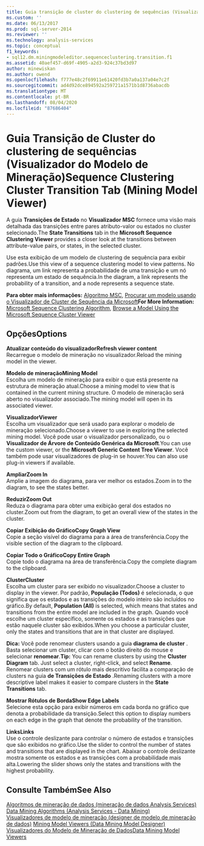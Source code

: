 ```yaml
---
title: Guia transição de cluster do clustering de sequências (Visualizador do modelo de mineração) | Microsoft Docs
ms.custom: ''
ms.date: 06/13/2017
ms.prod: sql-server-2014
ms.reviewer: ''
ms.technology: analysis-services
ms.topic: conceptual
f1_keywords:
- sql12.dm.miningmodeleditor.sequenceclustering.transition.f1
ms.assetid: 40aef457-d69f-4905-a2d3-924c37bd3d97
author: minewiskan
ms.author: owend
ms.openlocfilehash: f777e48c2f69911e61420fd3b7a0a137a04e7c2f
ms.sourcegitcommit: ad4d92dce894592a259721a1571b1d8736abacdb
ms.translationtype: MT
ms.contentlocale: pt-BR
ms.lasthandoff: 08/04/2020
ms.locfileid: "87686404"
---
```

# <a name="sequence-clustering-cluster-transition-tab-mining-model-viewer"></a><span data-ttu-id="8aa5b-102">Guia Transição de Cluster do clustering de sequências (Visualizador do Modelo de Mineração)</span><span class="sxs-lookup"><span data-stu-id="8aa5b-102">Sequence Clustering Cluster Transition Tab (Mining Model Viewer)</span></span>
  <span data-ttu-id="8aa5b-103">A guia **Transições de Estado** no **Visualizador MSC** fornece uma visão mais detalhada das transições entre pares atributo-valor ou estados no cluster selecionado.</span><span class="sxs-lookup"><span data-stu-id="8aa5b-103">The **State Transitions** tab in the **Microsoft Sequence Clustering Viewer** provides a closer look at the transitions between attribute-value pairs, or states, in the selected cluster.</span></span>  
  
 <span data-ttu-id="8aa5b-104">Use esta exibição de um modelo de clustering de sequência para exibir padrões.</span><span class="sxs-lookup"><span data-stu-id="8aa5b-104">Use this view of a sequence clustering model to view patterns.</span></span> <span data-ttu-id="8aa5b-105">No diagrama, um link representa a probabilidade de uma transição e um nó representa um estado de sequência.</span><span class="sxs-lookup"><span data-stu-id="8aa5b-105">In the diagram, a link represents the probability of a transition, and a node represents a sequence state.</span></span>  
  
 <span data-ttu-id="8aa5b-106">**Para obter mais informações:** [Algoritmo MSC](data-mining/microsoft-sequence-clustering-algorithm.md), [Procurar um modelo usando o Visualizador de Cluster de Sequência da Microsoft](data-mining/browse-a-model-using-the-microsoft-sequence-cluster-viewer.md)</span><span class="sxs-lookup"><span data-stu-id="8aa5b-106">**For More Information:** [Microsoft Sequence Clustering Algorithm](data-mining/microsoft-sequence-clustering-algorithm.md), [Browse a Model Using the Microsoft Sequence Cluster Viewer](data-mining/browse-a-model-using-the-microsoft-sequence-cluster-viewer.md)</span></span>  
  
## <a name="options"></a><span data-ttu-id="8aa5b-107">Opções</span><span class="sxs-lookup"><span data-stu-id="8aa5b-107">Options</span></span>  
 <span data-ttu-id="8aa5b-108">**Atualizar conteúdo do visualizador**</span><span class="sxs-lookup"><span data-stu-id="8aa5b-108">**Refresh viewer content**</span></span>  
 <span data-ttu-id="8aa5b-109">Recarregue o modelo de mineração no visualizador.</span><span class="sxs-lookup"><span data-stu-id="8aa5b-109">Reload the mining model in the viewer.</span></span>  
  
 <span data-ttu-id="8aa5b-110">**Modelo de mineração**</span><span class="sxs-lookup"><span data-stu-id="8aa5b-110">**Mining Model**</span></span>  
 <span data-ttu-id="8aa5b-111">Escolha um modelo de mineração para exibir o que está presente na estrutura de mineração atual.</span><span class="sxs-lookup"><span data-stu-id="8aa5b-111">Choose a mining model to view that is contained in the current mining structure.</span></span> <span data-ttu-id="8aa5b-112">O modelo de mineração será aberto no visualizador associado.</span><span class="sxs-lookup"><span data-stu-id="8aa5b-112">The mining model will open in its associated viewer.</span></span>  
  
 <span data-ttu-id="8aa5b-113">**Visualizador**</span><span class="sxs-lookup"><span data-stu-id="8aa5b-113">**Viewer**</span></span>  
 <span data-ttu-id="8aa5b-114">Escolha um visualizador que será usado para explorar o modelo de mineração selecionado.</span><span class="sxs-lookup"><span data-stu-id="8aa5b-114">Choose a viewer to use in exploring the selected mining model.</span></span> <span data-ttu-id="8aa5b-115">Você pode usar o visualizador personalizado, ou o **Visualizador de Árvore de Conteúdo Genérica da Microsoft**.</span><span class="sxs-lookup"><span data-stu-id="8aa5b-115">You can use the custom viewer, or the **Microsoft Generic Content Tree Viewer**.</span></span> <span data-ttu-id="8aa5b-116">Você também pode usar visualizadores de plug-in se houver.</span><span class="sxs-lookup"><span data-stu-id="8aa5b-116">You can also use plug-in viewers if available.</span></span>  
  
 <span data-ttu-id="8aa5b-117">**Ampliar**</span><span class="sxs-lookup"><span data-stu-id="8aa5b-117">**Zoom In**</span></span>  
 <span data-ttu-id="8aa5b-118">Amplie a imagem do diagrama, para ver melhor os estados.</span><span class="sxs-lookup"><span data-stu-id="8aa5b-118">Zoom in to the diagram, to see the states better.</span></span>  
  
 <span data-ttu-id="8aa5b-119">**Reduzir**</span><span class="sxs-lookup"><span data-stu-id="8aa5b-119">**Zoom Out**</span></span>  
 <span data-ttu-id="8aa5b-120">Reduza o diagrama para obter uma exibição geral dos estados no cluster.</span><span class="sxs-lookup"><span data-stu-id="8aa5b-120">Zoom out from the diagram, to get an overall view of the states in the cluster.</span></span>  
  
 <span data-ttu-id="8aa5b-121">**Copiar Exibição do Gráfico**</span><span class="sxs-lookup"><span data-stu-id="8aa5b-121">**Copy Graph View**</span></span>  
 <span data-ttu-id="8aa5b-122">Copie a seção visível do diagrama para a área de transferência.</span><span class="sxs-lookup"><span data-stu-id="8aa5b-122">Copy the visible section of the diagram to the clipboard.</span></span>  
  
 <span data-ttu-id="8aa5b-123">**Copiar Todo o Gráfico**</span><span class="sxs-lookup"><span data-stu-id="8aa5b-123">**Copy Entire Graph**</span></span>  
 <span data-ttu-id="8aa5b-124">Copie todo o diagrama na área de transferência.</span><span class="sxs-lookup"><span data-stu-id="8aa5b-124">Copy the complete diagram to the clipboard.</span></span>  
  
 <span data-ttu-id="8aa5b-125">**Cluster**</span><span class="sxs-lookup"><span data-stu-id="8aa5b-125">**Cluster**</span></span>  
 <span data-ttu-id="8aa5b-126">Escolha um cluster para ser exibido no visualizador.</span><span class="sxs-lookup"><span data-stu-id="8aa5b-126">Choose a cluster to display in the viewer.</span></span> <span data-ttu-id="8aa5b-127">Por padrão, **População (Todos)** é selecionada, o que significa que os estados e as transições do modelo inteiro são incluídos no gráfico.</span><span class="sxs-lookup"><span data-stu-id="8aa5b-127">By default, **Population (All)** is selected, which means that states and transitions from the entire model are included in the graph.</span></span> <span data-ttu-id="8aa5b-128">Quando você escolhe um cluster específico, somente os estados e as transições que estão naquele cluster são exibidos.</span><span class="sxs-lookup"><span data-stu-id="8aa5b-128">When you choose a particular cluster, only the states and transitions that are in that cluster are displayed.</span></span>  
  
 <span data-ttu-id="8aa5b-129">**Dica:** Você pode renomear clusters usando a guia **diagrama de cluster** . Basta selecionar um cluster, clicar com o botão direito do mouse e selecionar **renomear**.</span><span class="sxs-lookup"><span data-stu-id="8aa5b-129">**Tip:** You can rename clusters by using the **Cluster Diagram** tab. Just select a cluster, right-click, and select **Rename**.</span></span> <span data-ttu-id="8aa5b-130">Renomear clusters com um rótulo mais descritivo facilita a comparação de clusters na guia **de Transições de Estado** .</span><span class="sxs-lookup"><span data-stu-id="8aa5b-130">Renaming clusters with a more descriptive label makes it easier to compare clusters in the **State Transitions** tab.</span></span>  
  
 <span data-ttu-id="8aa5b-131">**Mostrar Rótulos de Borda**</span><span class="sxs-lookup"><span data-stu-id="8aa5b-131">**Show Edge Labels**</span></span>  
 <span data-ttu-id="8aa5b-132">Selecione esta opção para exibir números em cada borda no gráfico que denota a probabilidade da transição.</span><span class="sxs-lookup"><span data-stu-id="8aa5b-132">Select this option to display numbers on each edge in the graph that denote the probability of the transition.</span></span>  
  
 <span data-ttu-id="8aa5b-133">**Links**</span><span class="sxs-lookup"><span data-stu-id="8aa5b-133">**Links**</span></span>  
 <span data-ttu-id="8aa5b-134">Use o controle deslizante para controlar o número de estados e transições que são exibidos no gráfico.</span><span class="sxs-lookup"><span data-stu-id="8aa5b-134">Use the slider to control the number of states and transitions that are displayed in the chart.</span></span> <span data-ttu-id="8aa5b-135">Abaixar o controle deslizante mostra somente os estados e as transições com a probabilidade mais alta.</span><span class="sxs-lookup"><span data-stu-id="8aa5b-135">Lowering the slider shows only the states and transitions with the highest probability.</span></span>  
  
## <a name="see-also"></a><span data-ttu-id="8aa5b-136">Consulte Também</span><span class="sxs-lookup"><span data-stu-id="8aa5b-136">See Also</span></span>  
 <span data-ttu-id="8aa5b-137">[Algoritmos de mineração de dados &#40;mineração de dados Analysis Services&#41;](data-mining/data-mining-algorithms-analysis-services-data-mining.md) </span><span class="sxs-lookup"><span data-stu-id="8aa5b-137">[Data Mining Algorithms &#40;Analysis Services - Data Mining&#41;](data-mining/data-mining-algorithms-analysis-services-data-mining.md) </span></span>  
 <span data-ttu-id="8aa5b-138">[Visualizadores de modelo de mineração &#40;designer de modelo de mineração de dados&#41;](mining-model-viewers-data-mining-model-designer.md) </span><span class="sxs-lookup"><span data-stu-id="8aa5b-138">[Mining Model Viewers &#40;Data Mining Model Designer&#41;](mining-model-viewers-data-mining-model-designer.md) </span></span>  
 [<span data-ttu-id="8aa5b-139">Visualizadores do Modelo de Mineração de Dados</span><span class="sxs-lookup"><span data-stu-id="8aa5b-139">Data Mining Model Viewers</span></span>](data-mining/data-mining-model-viewers.md)  
  
  
